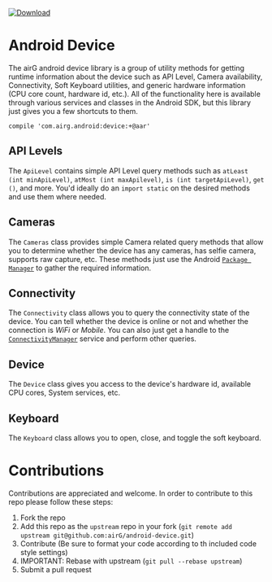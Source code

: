  [ ![Download](https://api.bintray.com/packages/airgoss/airGOss/device/images/download.svg) ](https://bintray.com/airgoss/airGOss/device/_latestVersion)

# Android Device
The airG android device library is a group of utility methods for getting runtime information about the device such as API Level, Camera availability, Connectivity, Soft Keyboard utilities, and generic hardware information (CPU core count, hardware id, etc.). All of the functionality here is available through various services and classes in the Android SDK, but this library just gives you a few shortcuts to them.

`compile 'com.airg.android:device:+@aar'`

## API Levels
The `ApiLevel` contains simple API Level query methods such as `atLeast (int minApiLevel)`, `atMost (int maxApilevel)`, `is (int targetApiLevel)`, `get ()`, and more. You'd ideally do an `import static` on the desired methods and use them where needed.

## Cameras
The `Cameras` class provides simple Camera related query methods that allow you to determine whether the device has any cameras, has selfie camera, supports raw capture, etc. These methods just use the Android [`Package Manager`](https://developer.android.com/reference/android/content/pm/PackageManager.html) to gather the required information.

## Connectivity
The `Connectivity` class allows you to query the connectivity state of the device. You can tell whether the device is online or not and whether the connection is _WiFi_ or _Mobile_. You can also just get a handle to the [`ConnectivityManager`](https://developer.android.com/reference/android/net/ConnectivityManager.html) service and perform other queries.

## Device
The `Device` class gives you access to the device's hardware id, available CPU cores, System services, etc.

## Keyboard
The `Keyboard` class allows you to open, close, and toggle the soft keyboard.

# Contributions
Contributions are appreciated and welcome. In order to contribute to this repo please follow these steps:

1. Fork the repo
1. Add this repo as the `upstream` repo in your fork (`git remote add upstream git@github.com:airG/android-device.git`)
1. Contribute (Be sure to format your code according to th included code style settings)
1. IMPORTANT: Rebase with upstream (`git pull --rebase upstream`)
1. Submit a pull request
